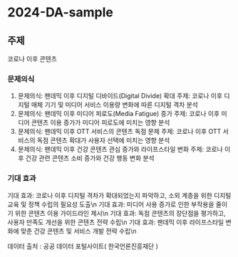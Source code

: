 # 2024-DA-sample

## 주제 
코로나 이후 콘텐츠

### 문제의식
1. 문제의식: 팬데믹 이후 디지털 디바이드(Digital Divide) 확대
주제: 코로나 이후 디지털 매체 기기 및 미디어 서비스 이용량 변화에 따른 디지털 격차 분석
2. 문제의식: 팬데믹 이후 미디어 피로도(Media Fatigue) 증가
주제: 코로나 이후 미디어 콘텐츠 이용 증가가 미디어 피로도에 미치는 영향 분석
3. 문제의식: 팬데믹 이후 OTT 서비스의 콘텐츠 독점 문제
주제: 코로나 이후 OTT 서비스의 독점 콘텐츠 확대가 사용자 선택에 미치는 영향 분석
4. 문제의식: 팬데믹 이후 건강 콘텐츠 관심 증가와 라이프스타일 변화
주제: 코로나 이후 건강 관련 콘텐츠 소비 증가와 건강 행동 변화 분석

### 기대 효과
기대 효과: 코로나 이후 디지털 격차가 확대되었는지 파악하고, 소외 계층을 위한 디지털 교육 및 정책 수립의 필요성 도출\n
기대 효과: 미디어 사용 증가로 인한 부작용을 줄이기 위한 콘텐츠 이용 가이드라인 제시\n
기대 효과: 독점 콘텐츠의 장단점을 평가하고, 사용자 만족도 개선을 위한 콘텐츠 전략 수립\n
기대 효과: 팬데믹 이후 라이프스타일 변화에 맞춘 건강 콘텐츠 및 서비스 개발 전략 수립\n

데이터 출처 : 공공 데이터 포털사이트( 한국언론진흥재단 )
